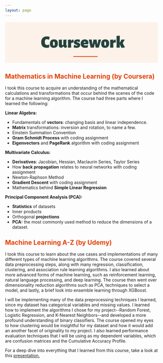 ```yaml
---
layout: page
---
```

![alt-text-1](/assets/img/Coursework.png "title")

## <font color="#E34000"><b>Mathematics in Machine Learning (by Coursera)</b></font>
<p>
I took this course to acquire an understanding of the mathematical calculations and transformations that occur behind the scenes of the code for a machine learning algorithm. The course had three parts where I learned the following:
</p>
<p><b>Linear Algebra:</b></p>
<ul>
   <li>Fundamentals of <b>vectors</b>: changing basis and linear independence.</li>
   <li><b>Matrix</b> transformations: inversion and rotation, to name a few.</li>
   <li>Einstein Summation Convention</li>
   <li><b>Gram Schmidt Process</b> with coding assignment</li>
   <li><b>Eigenvectors</b> and <b>PageRank</b> algorithm with coding assignment</li>
</ul> 

<p><b>Multivariate Calculus:</b></p>   
<ul>
   <li><b>Derivatives</b>: Jacobian, Hessian, Maclaurin Series, Taylor Series</li>
   <li>How <b>back propagation</b> relates to neural networks with coding assignment</li>
   <li>Newton-Raphson Method</li>
   <li><b>Gradient Descent</b> with coding assignment</li>
   <li>Mathematics behind <b>Simple Linear Regression</b></li>
</ul>

<b>Principal Component Analysis (PCA):</b>
<ul>
   <li><b>Statistics</b> of datasets</li>
   <li>Inner products</li>
   <li>Orthogonal <b>projections</b></li>
   <li><b>PCA:</b> the most commonly used method to reduce the dimensions of a dataset.</li>
</ul>

## <font color="#E34000"><b>Machine Learning A-Z (by Udemy)</b></font>

I took this course to learn about the use cases and implementations of many different types of machine learning algorithms. The course covered several data preprocessing steps, along with many regression, classification, clustering, and association rule learning algorithms. I also learned about more advanced forms of machine learning, such as reinforcement learning, natural language processing, and deep learning. The course then went over dimensionality reduction algorithms such as PCA, techniques to select a model, and lastly, a brief look into ensemble learning through XGBoost. 


I will be implementing many of the data preprocessing techniques I learned, since my dataset has categorical variables and missing values. I learned how to implement the algorithms I chose for my project--Random Forest, Logistic Regression, and K-Nearest Neighbors--and developed a more profound understanding of binary classifiers. The course opened my eyes to how clustering would be insightful for my dataset and how it would add an another facet of originality to my project. I also learned performance evaluation techniques that I will be using as my dependent variables, which are confusion matrices and the Cumulative Accuracy Profile. 

For a deep dive into everything that I learned from this course, take a look at this <a href="https://docs.google.com/presentation/d/1L71zkIscJ5ZZDIwhzWjfsHgV5wIZiNGNr852hXJgFSA/edit?usp=sharing">presentation.</a>
